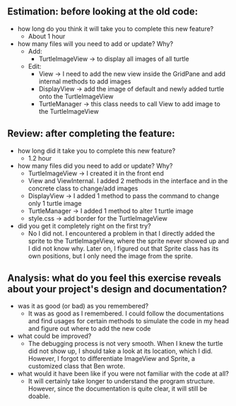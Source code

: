 ## Estimation: before looking at the old code:

- how long do you think it will take you to complete this new feature?
  - About 1 hour
- how many files will you need to add or update? Why?
  - Add:
    - TurtleImageView -> to display all images of all turtle
  - Edit:
    - View -> I need to add the new view inside the GridPane and add internal methods to add images
    - DisplayView -> add the image of default and newly added turtle onto the TurtleImageView
    - TurtleManager -> this class needs to call View to add image to the TurtleImageView
   
## Review: after completing the feature:

- how long did it take you to complete this new feature?
  - 1.2 hour
- how many files did you need to add or update? Why?
  - TurtleImageView -> I created it in the front end
  - View and ViewInternal. I added 2 methods in the interface and in the concrete class to change/add images
  - DisplayView -> I added 1 method to pass the command to change only 1 turtle image
  - TurtleManager -> I added 1 method to alter 1 turtle image
  - style.css -> add border for the TurtleImageView
- did you get it completely right on the first try?   
  - No I did not. I encountered a problem in that I directly added the sprite to the TurtleImageView, where the sprite
  never showed up and I did not know why. Later on, I figured out that Sprite class has its own positions, but I only
  need the image from the sprite.
 
## Analysis: what do you feel this exercise reveals about your project's design and documentation?

- was it as good (or bad) as you remembered?
  - It was as good as I remembered. I could follow the documentations and find usages for certain methods to simulate
  the code in my head and figure out where to add the new code
- what could be improved?
  - The debugging process is not very smooth. When I knew the turtle did not show up, I should take a look at its 
  location, which I did. However, I forgot to differentiate ImageView and Sprite, a customized class that Ben wrote. 
- what would it have been like if you were not familiar with the code at all?
  - It will certainly take longer to understand the program structure. However, since the documentation is quite clear,
  it will still be doable.